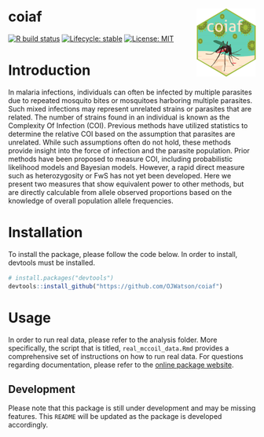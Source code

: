 
<!-- README.md is generated from README.Rmd. Please edit that file -->

# coiaf <a href='https://ojwatson.github.io/coiaf/'><img src='man/figures/logo_v2_light_green_no_background.png' align="right" height="139" /></a>

<!-- badges: start -->

[![R build
status](https://github.com/OJWatson/coiaf/workflows/R-CMD-check/badge.svg)](https://github.com/OJWatson/coiaf/actions)
[![Lifecycle:
stable](https://img.shields.io/badge/lifecycle-stable-brightgreen.svg)](https://www.tidyverse.org/lifecycle/#stable)
[![License:
MIT](https://img.shields.io/badge/License-MIT-yellow.svg)](https://opensource.org/licenses/MIT)
<!-- badges: end -->

# Introduction

In malaria infections, individuals can often be infected by multiple
parasites due to repeated mosquito bites or mosquitoes harboring
multiple parasites. Such mixed infections may represent unrelated
strains or parasites that are related. The number of strains found in an
individual is known as the Complexity Of Infection (COI). Previous
methods have utilized statistics to determine the relative COI based on
the assumption that parasites are unrelated. While such assumptions
often do not hold, these methods provide insight into the force of
infection and the parasite population. Prior methods have been proposed
to measure COI, including probabilistic likelihood models and Bayesian
models. However, a rapid direct measure such as heterozygosity or FwS
has not yet been developed. Here we present two measures that show
equivalent power to other methods, but are directly calculable from
allele observed proportions based on the knowledge of overall population
allele frequencies.

# Installation

To install the package, please follow the code below. In order to
install, devtools must be installed.

``` r
# install.packages("devtools")
devtools::install_github("https://github.com/OJWatson/coiaf")
```

# Usage

In order to run real data, please refer to the analysis folder. More
specifically, the script that is titled, `real_mccoil_data.Rmd` provides
a comprehensive set of instructions on how to run real data. For
questions regarding documentation, please refer to the [online package
website](ojwatson.github.io/coiaf/).

## Development

Please note that this package is still under development and may be
missing features. This `README` will be updated as the package is
developed accordingly.
